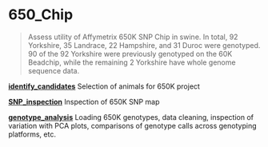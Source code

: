 # 650_Chip

> Assess utility of Affymetrix 650K SNP Chip in swine. In total, 92 Yorkshire,
> 35 Landrace, 22 Hampshire, and 31 Duroc were genotyped. 90 of the 92 Yorkshire
> were previously genotyped on the 60K Beadchip, while the remaining 2 Yorkshire
> have whole genome sequence data.

[**identify_candidates**](./identify_candidates/identify_candidates.md)
Selection of animals for 650K project

[**SNP_inspection**](./snp_inspection/snp_inspection.md)
Inspection of 650K SNP map

[**genotype_analysis**](./genotype_analysis/genotype_analysis.md)
Loading 650K genotypes, data cleaning, inspection of variation with PCA plots,
comparisons of genotype calls across genotyping platforms, etc.
